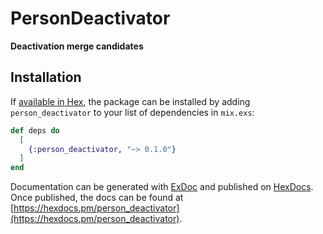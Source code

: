 # PersonDeactivator

**Deactivation merge candidates**

## Installation

If [available in Hex](https://hex.pm/docs/publish), the package can be installed
by adding `person_deactivator` to your list of dependencies in `mix.exs`:

```elixir
def deps do
  [
    {:person_deactivator, "~> 0.1.0"}
  ]
end
```

Documentation can be generated with [ExDoc](https://github.com/elixir-lang/ex_doc)
and published on [HexDocs](https://hexdocs.pm). Once published, the docs can
be found at [https://hexdocs.pm/person_deactivator](https://hexdocs.pm/person_deactivator).
